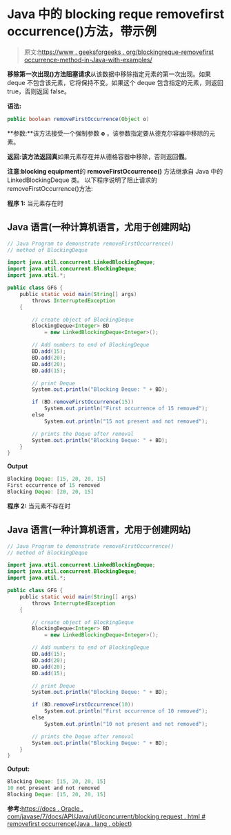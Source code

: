 # Java 中的 blocking reque removefirst occurrence()方法，带示例

> 原文:[https://www . geeksforgeeks . org/blockingreque-removefirst occurrence-method-in-Java-with-examples/](https://www.geeksforgeeks.org/blockingdeque-removefirstoccurrence-method-in-java-with-examples/)

**移除第一次出现()**方法**阻塞请求**从该数据中移除指定元素的第一次出现。如果 deque 不包含该元素，它将保持不变。如果这个 deque 包含指定的元素，则返回 true，否则返回 false。

**语法:**

```java
public boolean removeFirstOccurrence(Object o)
```

**参数:**该方法接受一个强制参数 **o** ，该参数指定要从德克尔容器中移除的元素。

**返回:**该方法返回**真**如果元素存在并从德格容器中移除，否则返回**假**。

**注意**:**blocking equipment**的 **removeFirstOccurrence()** 方法继承自 Java 中的 LinkedBlockingDeque 类。
以下程序说明了阻止请求的 removeFirstOccurrence()方法:

**程序 1:** 当元素存在时

## Java 语言(一种计算机语言，尤用于创建网站)

```java
// Java Program to demonstrate removeFirstOccurrence()
// method of BlockingDeque

import java.util.concurrent.LinkedBlockingDeque;
import java.util.concurrent.BlockingDeque;
import java.util.*;

public class GFG {
    public static void main(String[] args)
        throws InterruptedException
    {

        // create object of BlockingDeque
        BlockingDeque<Integer> BD
            = new LinkedBlockingDeque<Integer>();

        // Add numbers to end of BlockingDeque
        BD.add(15);
        BD.add(20);
        BD.add(20);
        BD.add(15);

        // print Deque
        System.out.println("Blocking Deque: " + BD);

        if (BD.removeFirstOccurrence(15))
            System.out.println("First occurrence of 15 removed");
        else
            System.out.println("15 not present and not removed");

        // prints the Deque after removal
        System.out.println("Blocking Deque: " + BD);
    }
}
```

**Output**

```java
Blocking Deque: [15, 20, 20, 15]
First occurrence of 15 removed
Blocking Deque: [20, 20, 15]
```

**程序 2:** 当元素不存在时

## Java 语言(一种计算机语言，尤用于创建网站)

```java
// Java Program to demonstrate removeFirstOccurrence()
// method of BlockingDeque

import java.util.concurrent.LinkedBlockingDeque;
import java.util.concurrent.BlockingDeque;
import java.util.*;

public class GFG {
    public static void main(String[] args)
        throws InterruptedException
    {

        // create object of BlockingDeque
        BlockingDeque<Integer> BD
            = new LinkedBlockingDeque<Integer>();

        // Add numbers to end of BlockingDeque
        BD.add(15);
        BD.add(20);
        BD.add(20);
        BD.add(15);

        // print Deque
        System.out.println("Blocking Deque: " + BD);

        if (BD.removeFirstOccurrence(10))
            System.out.println("First occurrence of 10 removed");
        else
            System.out.println("10 not present and not removed");

        // prints the Deque after removal
        System.out.println("Blocking Deque: " + BD);
    }
}
```

**Output:** 

```java
Blocking Deque: [15, 20, 20, 15]
10 not present and not removed
Blocking Deque: [15, 20, 20, 15]
```

**参考:**[https://docs . Oracle . com/javase/7/docs/API/Java/util/concurrent/blocking request . html # removefirst occurrence(Java . lang . object)](https://docs.oracle.com/javase/7/docs/api/java/util/concurrent/BlockingDeque.html#removeFirstOccurrence(java.lang.Object))